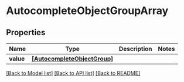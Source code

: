 # AutocompleteObjectGroupArray


## Properties
Name | Type | Description | Notes
------------ | ------------- | ------------- | -------------
**value** | [**[AutocompleteObjectGroup]**](AutocompleteObjectGroup.md) |  | 

[[Back to Model list]](../README.md#documentation-for-models) [[Back to API list]](../README.md#documentation-for-api-endpoints) [[Back to README]](../README.md)


